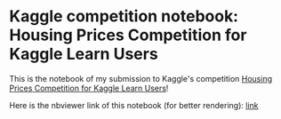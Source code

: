 # Kaggle competition notebook: Housing Prices Competition for Kaggle Learn Users
This is the notebook of my submission to Kaggle's competition [Housing Prices Competition for Kaggle Learn Users](https://www.kaggle.com/c/home-data-for-ml-course/)!

Here is the nbviewer link of this notebook (for better rendering): [link](https://nbviewer.org/github/Izem0/titanic-predictions/blob/main/titanic-predictions.ipynb)
